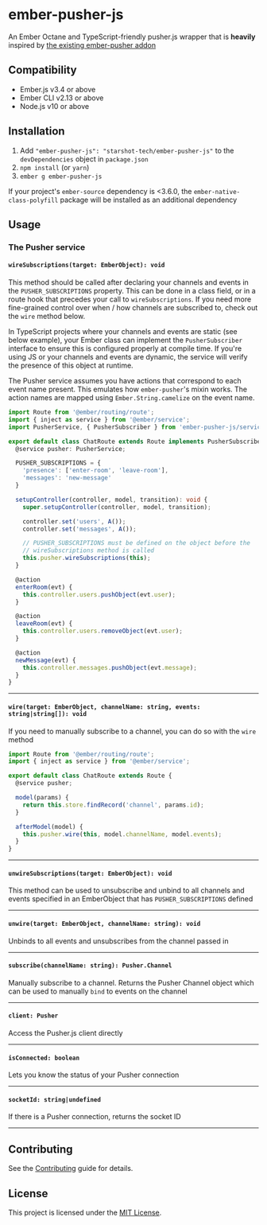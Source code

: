 ember-pusher-js
==============================================================================

An Ember Octane and TypeScript-friendly pusher.js wrapper that is **heavily** inspired by [the existing ember-pusher addon](https://github.com/jamiebikies/ember-pusher)

Compatibility
------------------------------------------------------------------------------

* Ember.js v3.4 or above
* Ember CLI v2.13 or above
* Node.js v10 or above


Installation
------------------------------------------------------------------------------

1. Add `"ember-pusher-js": "starshot-tech/ember-pusher-js"` to the `devDependencies` object in `package.json`
2. `npm install` (or `yarn`)
3. `ember g ember-pusher-js`


If your project's `ember-source` dependency is <3.6.0, the `ember-native-class-polyfill` package will be installed as an additional dependency

Usage
------------------------------------------------------------------------------

### The Pusher service

#### `wireSubscriptions(target: EmberObject): void`

This method should be called after declaring your channels and events in the `PUSHER_SUBSCRIPTIONS` property. This can be done in a class field, or in a route hook that precedes your call to `wireSubscriptions`. If you need more fine-grained control over when / how channels are subscribed to, check out the `wire` method below.

In TypeScript projects where your channels and events are static (see below example), your Ember class can implement the `PusherSubscriber` interface to ensure this is configured properly at compile time. If you're using JS or your channels and events are dynamic, the service will verify the presence of this object at runtime.

The Pusher service assumes you have actions that correspond to each event name present. This emulates how `ember-pusher`'s mixin works. The action names are mapped using `Ember.String.camelize` on the event name.

```typescript
import Route from '@ember/routing/route';
import { inject as service } from '@ember/service';
import PusherService, { PusherSubscriber } from 'ember-pusher-js/services/pusher';

export default class ChatRoute extends Route implements PusherSubscriber {
  @service pusher: PusherService;

  PUSHER_SUBSCRIPTIONS = {
    'presence': ['enter-room', 'leave-room'],
    'messages': 'new-message'
  }

  setupController(controller, model, transition): void {
    super.setupController(controller, model, transition);

    controller.set('users', A());
    controller.set('messages', A());

    // PUSHER_SUBSCRIPTIONS must be defined on the object before the
    // wireSubscriptions method is called
    this.pusher.wireSubscriptions(this);
  }

  @action
  enterRoom(evt) {
    this.controller.users.pushObject(evt.user);
  }

  @action
  leaveRoom(evt) {
    this.controller.users.removeObject(evt.user);
  }

  @action
  newMessage(evt) {
    this.controller.messages.pushObject(evt.message);
  }
}
```

---

#### `wire(target: EmberObject, channelName: string, events: string|string[]): void`

If you need to manually subscribe to a channel, you can do so with the `wire` method

```javascript
import Route from '@ember/routing/route';
import { inject as service } from '@ember/service';

export default class ChatRoute extends Route {
  @service pusher;

  model(params) {
    return this.store.findRecord('channel', params.id);
  }

  afterModel(model) {
    this.pusher.wire(this, model.channelName, model.events);
  }
}
```

---

#### `unwireSubscriptions(target: EmberObject): void`

This method can be used to unsubscribe and unbind to all channels and events specified in an EmberObject that has `PUSHER_SUBSCRIPTIONS` defined

---

#### `unwire(target: EmberObject, channelName: string): void`

Unbinds to all events and unsubscribes from the channel passed in

---

#### `subscribe(channelName: string): Pusher.Channel`

Manually subscribe to a channel. Returns the Pusher Channel object which can be used to manually `bind` to events on the channel

---

#### `client: Pusher`

Access the Pusher.js client directly

---

#### `isConnected: boolean`

Lets you know the status of your Pusher connection

---

#### `socketId: string|undefined`

If there is a Pusher connection, returns the socket ID

---

Contributing
------------------------------------------------------------------------------

See the [Contributing](CONTRIBUTING.md) guide for details.


License
------------------------------------------------------------------------------

This project is licensed under the [MIT License](LICENSE.md).
